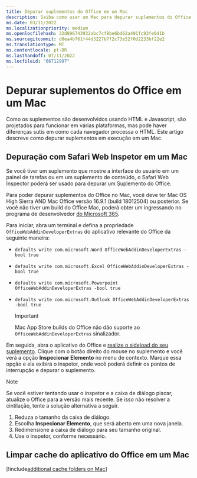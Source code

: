 ```yaml
---
title: Depurar suplementos do Office em um Mac
description: Saiba como usar um Mac para depurar suplementos do Office.
ms.date: 03/11/2022
ms.localizationpriority: medium
ms.openlocfilehash: 32d896743932abc7cf8be6bd62a491fc93fe0d1b
ms.sourcegitcommit: d8ea4b761f44d3227b7f2c73e52f0d2233bf22e2
ms.translationtype: MT
ms.contentlocale: pt-BR
ms.lasthandoff: 07/11/2022
ms.locfileid: "66712997"
---
```

# <a name="debug-office-add-ins-on-a-mac"></a>Depurar suplementos do Office em um Mac

Como os suplementos são desenvolvidos usando HTML e Javascript, são projetados para funcionar em várias plataformas, mas pode haver diferenças sutis em como cada navegador processa o HTML. Este artigo descreve como depurar suplementos em execução em um Mac.

## <a name="debugging-with-safari-web-inspector-on-a-mac"></a>Depuração com Safari Web Inspetor em um Mac

Se você tiver um suplemento que mostre a interface do usuário em um painel de tarefas ou em um suplemento de conteúdo, o Safari Web Inspector poderá ser usado para depurar um Suplemento do Office.

Para poder depurar suplementos do Office no Mac, você deve ter Mac OS High Sierra AND Mac Office versão 16.9.1 (build 18012504) ou posterior. Se você não tiver um build do Office Mac, poderá obter um ingressando no programa de desenvolvedor [do Microsoft 365](https://developer.microsoft.com/office/dev-program).

Para iniciar, abra um terminal e defina a propriedade `OfficeWebAddinDeveloperExtras` do aplicativo relevante do Office da seguinte maneira:

- `defaults write com.microsoft.Word OfficeWebAddinDeveloperExtras -bool true`

- `defaults write com.microsoft.Excel OfficeWebAddinDeveloperExtras -bool true`

- `defaults write com.microsoft.Powerpoint OfficeWebAddinDeveloperExtras -bool true`

- `defaults write com.microsoft.Outlook OfficeWebAddinDeveloperExtras -bool true`

    > [!IMPORTANT]
    > Mac App Store builds do Office não dão suporte ao `OfficeWebAddinDeveloperExtras` sinalizador.

Em seguida, abra o aplicativo do Office e [realize o sideload do seu suplemento](sideload-an-office-add-in-on-mac.md). Clique com o botão direito do mouse no suplemento e você verá a opção **Inspecionar Elemento** no menu de contexto. Marque essa opção e ela exibirá o inspetor, onde você poderá definir os pontos de interrupção e depurar o suplemento.

> [!NOTE]
> Se você estiver tentando usar o inspetor e a caixa de diálogo piscar, atualize o Office para a versão mais recente. Se isso não resolver a cintilação, tente a solução alternativa a seguir.
>
> 1. Reduza o tamanho da caixa de diálogo.
> 1. Escolha **Inspecionar Elemento**, que será aberto em uma nova janela.
> 1. Redimensione a caixa de diálogo para seu tamanho original.
> 1. Use o inspetor, conforme necessário.

## <a name="clearing-the-office-applications-cache-on-a-mac"></a>Limpar cache do aplicativo do Office em um Mac

[!include[additional cache folders on Mac](../includes/mac-cache-folders.md)]
